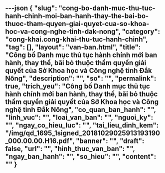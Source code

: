 ---json
{
    "slug": "cong-bo-danh-muc-thu-tuc-hanh-chinh-moi-ban-hanh-thay-the-bai-bo-thuoc-tham-quyen-giai-quyet-cua-so-khoa-hoc-va-cong-nghe-tinh-dak-nong",
    "category": "cong-khai.cong-khai-thu-tuc-hanh-chinh",
    "tag": [],
    "layout": "van-ban.html",
    "title": "Công bố Danh mục thủ tục hành chính mới ban hành, thay thế, bãi bỏ thuộc thẩm quyền giải quyết của Sở Khoa học và Công nghệ tỉnh Đắk Nông",
    "description": "",
    "so": "",
    "permalink": true,
    "trich_yeu": "Công bố Danh mục thủ tục hành chính mới ban hành, thay thế, bãi bỏ thuộc thẩm quyền giải quyết của Sở Khoa học và Công nghệ tỉnh Đắk Nông",
    "co_quan_ban_hanh": "",
    "linh_vuc": "",
    "loai_van_ban": "",
    "nguoi_ky": "",
    "ngay_co_hieu_luc": "",
    "tai_lieu_dinh_kem": "/img/qd_1695_1signed_20181029025913193190_000.00.00.H16.pdf",
    "banner": "",
    "draft": false,
    "url": "",
    "hinh_thuc_van_ban": "",
    "ngay_ban_hanh": "",
    "so_hieu": "",
    "__content__": ""
}
---
